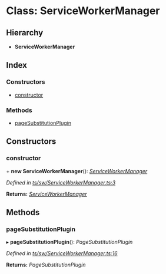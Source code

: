 
# Class: ServiceWorkerManager

## Hierarchy

* **ServiceWorkerManager**

## Index

### Constructors

* [constructor](serviceworkermanager.md#constructor)

### Methods

* [pageSubstitutionPlugin](serviceworkermanager.md#pagesubstitutionplugin)

## Constructors

###  constructor

\+ **new ServiceWorkerManager**(): *[ServiceWorkerManager](serviceworkermanager.md)*

*Defined in [ts/sw/ServiceWorkerManager.ts:3](https://github.com/easy-pwa/easy-pwa-js/blob/1faf83b/src/ts/sw/ServiceWorkerManager.ts#L3)*

**Returns:** *[ServiceWorkerManager](serviceworkermanager.md)*

## Methods

###  pageSubstitutionPlugin

▸ **pageSubstitutionPlugin**(): *PageSubstitutionPlugin*

*Defined in [ts/sw/ServiceWorkerManager.ts:16](https://github.com/easy-pwa/easy-pwa-js/blob/1faf83b/src/ts/sw/ServiceWorkerManager.ts#L16)*

**Returns:** *PageSubstitutionPlugin*
